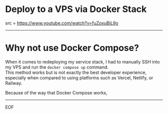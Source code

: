 # Deploy to a VPS via Docker Stack

src = https://www.youtube.com/watch?v=fuZoxuBiL9o

---

# Why not use Docker Compose?

When it comes to redeploying my service stack, I had to manually SSH into my VPS and run the `docker compose up` command.  
This method works but is not exactly the best developer experience, especially when compared to using platforms such as Vercel, Netlify, or Railway.  

Because of the way that Docker Compose works, 

---
EOF

